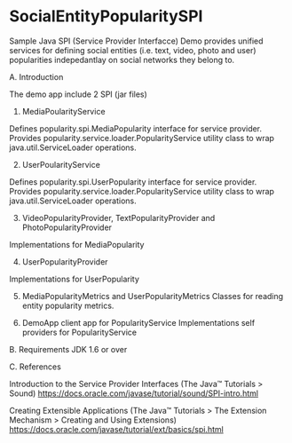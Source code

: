 # SocialEntityPopularitySPI
Sample Java SPI (Service Provider Interfacce) Demo provides unified services for defining social entities (i.e. text, video, photo and user) popularities indepedantlay on social networks they belong to.

A. Introduction

The demo app include 2 SPI (jar files)

1. MediaPoularityService

Defines popularity.spi.MediaPopularity interface for service provider.
Provides popularity.service.loader.PopularityService utility class to wrap java.util.ServiceLoader<MediaPopularirty> operations.

2. UserPoularityService

Defines popularity.spi.UserPopularity interface for service provider.
Provides popularity.service.loader.PopularityService utility class to wrap java.util.ServiceLoader<UserPopularirty> operations.

3. VideoPopularityProvider, TextPopularityProvider and PhotoPopularityProvider

Implementations for MediaPopularity

 4. UserPopularityProvider

Implementations for UserPopularity 

5. MediaPopularityMetrics and UserPopularityMetrics
Classes for reading entity popularity metrics.

6. DemoApp
client app for PopularityService
Implementations self providers for PopularityService 

B. Requirements
 JDK 1.6 or over
 
C. References

 Introduction to the Service Provider Interfaces (The Java™ Tutorials > Sound)
https://docs.oracle.com/javase/tutorial/sound/SPI-intro.html

Creating Extensible Applications (The Java™ Tutorials > The Extension Mechanism > Creating and Using Extensions)
https://docs.oracle.com/javase/tutorial/ext/basics/spi.html
